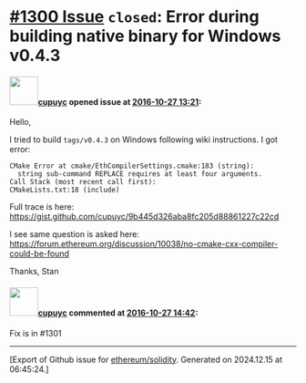 # [\#1300 Issue](https://github.com/ethereum/solidity/issues/1300) `closed`: Error during building native binary for Windows v0.4.3

#### <img src="https://avatars.githubusercontent.com/u/54808?v=4" width="50">[cupuyc](https://github.com/cupuyc) opened issue at [2016-10-27 13:21](https://github.com/ethereum/solidity/issues/1300):

Hello,

I tried to build `tags/v0.4.3` on Windows following wiki instructions. I got error:

```
CMake Error at cmake/EthCompilerSettings.cmake:183 (string):
  string sub-command REPLACE requires at least four arguments.
Call Stack (most recent call first):
CMakeLists.txt:18 (include)
```

Full trace is here:
https://gist.github.com/cupuyc/9b445d326aba8fc205d88861227c22cd

I see same question is asked here:
https://forum.ethereum.org/discussion/10038/no-cmake-cxx-compiler-could-be-found

Thanks,
Stan


#### <img src="https://avatars.githubusercontent.com/u/54808?v=4" width="50">[cupuyc](https://github.com/cupuyc) commented at [2016-10-27 14:42](https://github.com/ethereum/solidity/issues/1300#issuecomment-256661399):

Fix is in #1301


-------------------------------------------------------------------------------



[Export of Github issue for [ethereum/solidity](https://github.com/ethereum/solidity). Generated on 2024.12.15 at 06:45:24.]
